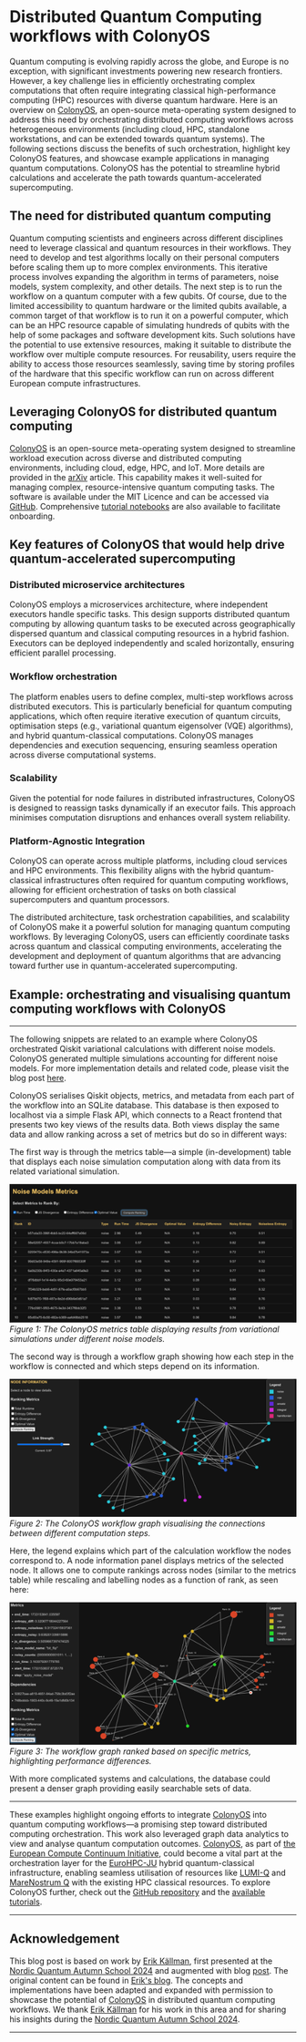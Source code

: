 # Distributed Quantum Computing workflows with ColonyOS

Quantum computing is evolving rapidly across the globe, and Europe is no exception, with significant investments powering new research frontiers. However, a key challenge lies in efficiently orchestrating complex computations that often require integrating classical high-performance computing (HPC) resources with diverse quantum hardware. Here is an overview on [ColonyOS](https://colonyos.io/), an open-source meta-operating system designed to address this need by orchestrating distributed computing workflows across heterogeneous environments (including cloud, HPC, standalone workstations, and can be extended towards quantum systems). The following sections discuss the benefits of such orchestration, highlight key ColonyOS features, and showcase example applications in managing quantum computations. ColonyOS has the potential to streamline hybrid calculations and accelerate the path towards quantum-accelerated supercomputing.
## The need for distributed quantum computing

Quantum computing scientists and engineers across different disciplines need to leverage classical and quantum resources in their workflows. They need to develop and test algorithms locally on their personal computers before scaling them up to more complex environments. This iterative process involves expanding the algorithm in terms of parameters, noise models, system complexity, and other details. The next step is to run the workflow on a quantum computer with a few qubits. Of course, due to the limited accessibility to quantum hardware or the limited qubits available, a common target of that workflow is to run it on a powerful computer, which can be an HPC resource capable of simulating hundreds of qubits with the help of some packages and software development kits. Such solutions have the potential to use extensive resources, making it suitable to distribute the workflow over multiple compute resources. For reusability, users require the ability to access those resources seamlessly, saving time by storing profiles of the hardware that this specific workflow can run on across different European compute infrastructures.

## Leveraging ColonyOS for distributed quantum computing

[ColonyOS](https://colonyos.io/) is an open-source meta-operating system designed to streamline workload execution across diverse and distributed computing environments, including cloud, edge, HPC, and IoT. More details are provided in the [arXiv](https://ar5iv.labs.arxiv.org/html/2403.16486) article. This capability makes it well-suited for managing complex, resource-intensive quantum computing tasks. The software is available under the MIT Licence and can be accessed via [GitHub](https://github.com/colonyos). Comprehensive [tutorial notebooks](https://github.com/colonyos/tutorials) are also available to facilitate onboarding.

## Key features of ColonyOS that would help drive quantum-accelerated supercomputing

### Distributed microservice architectures

ColonyOS employs a microservices architecture, where independent executors handle specific tasks. This design supports distributed quantum computing by allowing quantum tasks to be executed across geographically dispersed quantum and classical computing resources in a hybrid fashion. Executors can be deployed independently and scaled horizontally, ensuring efficient parallel processing.

### Workflow orchestration

The platform enables users to define complex, multi-step workflows across distributed executors. This is particularly beneficial for quantum computing applications, which often require iterative execution of quantum circuits, optimisation steps (e.g., variational quantum eigensolver (VQE) algorithms), and hybrid quantum-classical computations. ColonyOS manages dependencies and execution sequencing, ensuring seamless operation across diverse computational systems.

### Scalability

Given the potential for node failures in distributed infrastructures, ColonyOS is designed to reassign tasks dynamically if an executor fails. This approach minimises computation disruptions and enhances overall system reliability.

### Platform-Agnostic Integration

ColonyOS can operate across multiple platforms, including cloud services and HPC environments. This flexibility aligns with the hybrid quantum-classical infrastructures often required for quantum computing workflows, allowing for efficient orchestration of tasks on both classical supercomputers and quantum processors.

The distributed architecture, task orchestration capabilities, and scalability of ColonyOS make it a powerful solution for managing quantum computing workflows. By leveraging ColonyOS, users can efficiently coordinate tasks across quantum and classical computing environments, accelerating the development and deployment of quantum algorithms that are advancing toward further use in quantum-accelerated supercomputing.


## Example: orchestrating and visualising quantum computing workflows with ColonyOS
---

The following snippets are related to an example where ColonyOS orchestrated Qiskit variational calculations with different noise models. ColonyOS generated multiple simulations accounting for different noise models. For more implementation details and related code, please visit the blog post [here](https://www.ekprojectjournal.com/doku.php?id=projects:quantum:distributed).

ColonyOS serialises Qiskit objects, metrics, and metadata from each part of the workflow into an SQLite database. This database is then exposed to localhost via a simple Flask API, which connects to a React frontend that presents two key views of the results data. Both views display the same data and allow ranking across a set of metrics but do so in different ways:

The first way is through the metrics table—a simple (in-development) table that displays each noise simulation computation along with data from its related variational simulation.

![Metrics table](img/metrics_table.png)
*Figure 1: The ColonyOS metrics table displaying results from variational simulations under different noise models.*

The second way is through a workflow graph showing how each step in the workflow is connected and which steps depend on its information.

![Workflow unfiltered graph](img/graph_unfiltered.png)
*Figure 2: The ColonyOS workflow graph visualising the connections between different computation steps.*

Here, the legend explains which part of the calculation workflow the nodes correspond to. A node information panel displays metrics of the selected node. It allows one to compute rankings across nodes (similar to the metrics table) while rescaling and labelling nodes as a function of rank, as seen here:

![Workflow filtered graph](img/graph_filtered.png)
*Figure 3: The workflow graph ranked based on specific metrics, highlighting performance differences.*

With more complicated systems and calculations, the database could present a denser graph providing easily searchable sets of data.

---

These examples highlight ongoing efforts to integrate [ColonyOS](https://colonyos.io/) into quantum computing workflows—a promising step toward distributed computing orchestration. This work also leveraged graph data analytics to view and analyse quantum computation outcomes. [ColonyOS](https://colonyos.io/), as part of [the European Compute Continuum Initiative](https://eucloudedgeiot.eu/decentralised-edge-to-cloud-computing-with-colonyos-recording-now-available/), could become a vital part at the orchestration layer for the [EuroHPC-JU](https://eurohpc-ju.europa.eu/index_en) hybrid quantum-classical infrastructure, enabling seamless utilisation of resources like [LUMI-Q](https://eurohpc-ju.europa.eu/advancing-european-quantum-computing-signature-procurement-contract-eurohpc-quantum-computer-located-2024-09-26_en) and [MareNostrum Q](https://eurohpc-ju.europa.eu/signature-procurement-contract-eurohpc-quantum-computer-located-spain-2025-01-28_en) with the existing HPC classical resources. To explore ColonyOS further, check out the [GitHub repository](https://github.com/colonyos) and the [available tutorials](https://github.com/colonyos/tutorials).

---

## Acknowledgement

This blog post is based on work by [Erik Källman](https://www.ri.se/sv/person/erik-kallman), first presented at the [Nordic Quantum Autumn School 2024](https://enccs.github.io/qas2024/_downloads/e7a4c465a0e6318304e776636c9d317f/QAS-COS.pdf) and augmented with blog [post](https://www.ekprojectjournal.com/doku.php?id=projects:quantum:distributed). The original content can be found in [Erik's blog](https://www.ekprojectjournal.com/doku.php?id=projects:quantum:distributed). The concepts and implementations have been adapted and expanded with permission to showcase the potential of [ColonyOS](https://colonyos.io/) in distributed quantum computing workflows. We thank [Erik Källman](https://www.ri.se/sv/person/erik-kallman) for his work in this area and for sharing his insights during the [Nordic Quantum Autumn School 2024](https://enccs.github.io/qas2024/cos/).

---